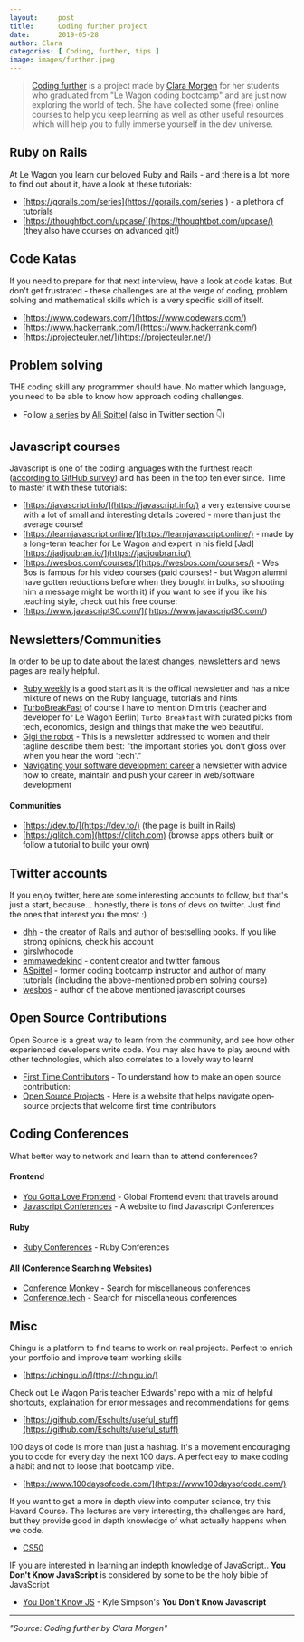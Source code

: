 ```yaml
---
layout:     post
title:      Coding further project
date:       2019-05-28
author: Clara
categories: [ Coding, further, tips ]
image: images/further.jpeg
---
```


>[Coding further](https://github.com/ClaraMorgen/coding_further) is a project made by [Clara Morgen](https://twitter.com/Clara_Morgen) for her students who graduated from "Le Wagon coding bootcamp" and are just now exploring the world of tech.
She have collected some (free) online courses to help you keep learning as well as other useful resources which will help you to fully immerse yourself in the dev universe.



## Ruby on Rails

At Le Wagon you learn our beloved Ruby and Rails - and there is a lot more to find out about it, have a look at these tutorials:

- [https://gorails.com/series](https://gorails.com/series ) - a plethora of tutorials
- [https://thoughtbot.com/upcase/](https://thoughtbot.com/upcase/) (they also have courses on advanced git!)

## Code Katas

If you need to prepare for that next interview, have a look at code katas. But don't get frustrated - these challenges are at the verge of coding, problem solving and mathematical skills which is a very specific skill of itself.

- [https://www.codewars.com/](https://www.codewars.com/)
- [https://www.hackerrank.com/](https://www.hackerrank.com/)
- [https://projecteuler.net/](https://projecteuler.net/)

## Problem solving

THE coding skill any programmer should have. No matter which language, you need to be able to know how approach coding challenges.
- Follow [a series](https://dev.to/aspittel/moving-past-tutorials-a-course-on-problem-solving-for-programmers-3oa4) by [Ali Spittel](https://twitter.com/ASpittel) (also in Twitter section 👇)


## Javascript courses

Javascript is one of the coding languages with the furthest reach ([according to GitHub survey](https://octoverse.github.com/projects#languages)) and has been in the top ten ever since. Time to master it with these tutorials:

- [https://javascript.info/](https://javascript.info/) a very extensive course with a lot of small and interesting details covered - more than just the average course!
- [https://learnjavascript.online/](https://learnjavascript.online/) - made by a long-term teacher for Le Wagon and expert in his field [Jad][https://jadjoubran.io/](https://jadjoubran.io/)
- [https://wesbos.com/courses/](https://wesbos.com/courses/) - Wes Bos is famous for his video courses (paid courses! - but Wagon alumni have gotten reductions before when they bought in bulks, so shooting him a message might be worth it) if you want to see if you like his teaching style, check out his free course:
- [https://www.javascript30.com/]( https://www.javascript30.com/)


## Newsletters/Communities

In order to be up to date about the latest changes, newsletters and news pages are really helpful.


- [Ruby weekly](https://rubyweekly.com/) is a good start as it is the offical newsletter and has a nice mixture of news on the Ruby language, tutorials and hints
- [TurboBreakFast](https://tinyletter.com/turbobreakfast) of course I have to mention Dimitris (teacher and developer for Le Wagon Berlin) `Turbo Breakfast` with curated picks from tech, economics, design and things that make the web beautiful.
- [Gigi the robot](https://gigitherobot.com/) - This is a newsletter addressed to women and their tagline describe them best: "the important stories you don’t gloss over when you hear the word 'tech'."
- [Navigating your software development career](https://www.jamesmichaelhickey.com/) a newsletter with advice how to create, maintain and push your career in web/software development

#### Communities

- [https://dev.to/](https://dev.to/) (the page is built in Rails)
- [https://glitch.com](https://glitch.com) (browse apps others built or follow a tutorial to build your own)


## Twitter accounts

If you enjoy twitter, here are some interesting accounts to follow, but that's just a start, because... honestly, there is tons of devs on twitter. Just find the ones that interest you the most :)

- [dhh](https://twitter.com/dhh) - the creator of Rails and author of bestselling books. If you like strong opinions, check his account
- [girslwhocode](https://twitter.com/girlswhocode)
- [emmawedekind](https://twitter.com/emmawedekind) - content creator and twitter famous
- [ASpittel](https://twitter.com/ASpittel) - former coding bootcamp instructor and author of many tutorials (including the above-mentioned problem solving course)
- [wesbos](https://twitter.com/wesbos) - author of the above mentioned javascript courses

## Open Source Contributions

Open Source is a great way to learn from the community, and see how other experienced developers write code. You may also have to play around with other technologies, which also correlates to a lovely way to learn!

- [First Time Contributors](https://github.com/firstcontributions/first-contributions) - To understand how to make an open source contribution:
- [Open Source Projects](https://firstcontributions.github.io) - Here is a website that helps navigate open-source projects that welcome first time contributors

## Coding Conferences

What better way to network and learn than to attend conferences?

#### Frontend

- [You Gotta Love Frontend](https://www.yglfconf.com/) - Global Frontend event that travels around
- [Javascript Conferences](https://jsconf.com/) - A website to find Javascript Conferences

#### Ruby
- [Ruby Conferences](https://rubyconferences.org/) - Ruby Conferences

#### All (Conference Searching Websites)
- [Conference Monkey](https://conferencemonkey.org/top/software-development/conferences) - Search for miscellaneous conferences
- [Conference.tech](https://confs.tech/) - Search for miscellaneous conferences

## Misc

Chingu is a platform to find teams to work on real projects. Perfect to enrich your portfolio and improve team working skills
- [https://chingu.io/](ttps://chingu.io/)

Check out Le Wagon Paris teacher Edwards' repo with a mix of helpful shortcuts, explaination for error messages and recommendations for gems:
- [https://github.com/Eschults/useful_stuff](https://github.com/Eschults/useful_stuff)

100 days of code is more than just a hashtag. It's a movement encouraging you to code for every day the next 100 days. A perfect eay to make coding a habit and not to loose that bootcamp vibe.
- [https://www.100daysofcode.com/](https://www.100daysofcode.com/)

If you want to get a more in depth view into computer science, try this Havard Course. The lectures are very interesting, the challenges are hard, but they provide good in depth knowledge of what actually happens when we code.

- [CS50](https://courses.edx.org/courses/course-v1:HarvardX+CS50+X/course/)

IF you are interested in learning an indepth knowledge of JavaScript.. __You Don't Know JavaScript__ is considered by some to be the holy bible of JavaScript
- [You Don't Know JS](https://github.com/getify/You-Dont-Know-JS) - Kyle Simpson's __You Don't Know Javascript__


---

<footer><cite title="Workshop"> "Source: Coding further by Clara Morgen"
</cite></footer>
